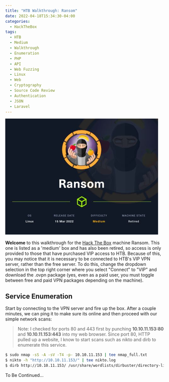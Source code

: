 ```yaml
---
title: "HTB Walkthrough: Ransom"
date: 2022-04-18T15:34:30-04:00
categories:
  - HackTheBox
tags:
  - HTB
  - Medium
  - Walkthrough
  - Enumeration
  - PHP
  - API
  - Web Fuzzing
  - Linux
  - Web
  - Cryptography
  - Source Code Review
  - Authentication
  - JSON
  - Laravel
---
```


![Ransom Logo](/assets/images/HTB/ransom/ransom.jpg)

**Welcome** to this walkthrough for the [Hack The Box](https://www.hackthebox.com/) machine Ransom. This one is listed as a 'medium' box and has also been retired, so access is only provided to those that have purchased VIP access to HTB.
Because of this, you may notice that it is necessary to be connected to HTB's VIP VPN server, rather than the free server. To do this, change the dropdown selection in the top right corner where you select "Connect"
to "VIP" and download the .ovpn package (yes, even as a paid user, you must toggle between free and paid VPN packages depending on the machine).

## Service Enumeration

Start by connecting to the VPN server and fire up the box. After a couple minutes, we can ping it to make sure its online and then proceed with our simple network scans:

> Note: I checked for ports 80 and 443 first by punching **10.10.11.153:80** and **10.10.11.153:443** into my web browser. Since port 80, HTTP pulled up a website, I know to start scans such as nikto and dirb to enumerate this service. 

```bash
$ sudo nmap -sS -A -sV -T4 -p- 10.10.11.153 | tee nmap_full.txt
$ nikto -h "http://10.10.11.153/" | tee nikto.log
$ dirb http://10.10.11.153/ /usr/share/wordlists/dirbuster/directory-list-2.3-small.txt | tee dirb.log
```
To Be Continued...
